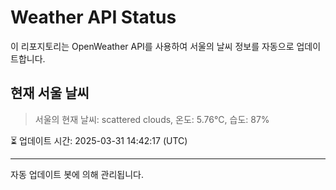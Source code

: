 
# Weather API Status

이 리포지토리는 OpenWeather API를 사용하여 서울의 날씨 정보를 자동으로 업데이트합니다.

## 현재 서울 날씨
> 서울의 현재 날씨: scattered clouds, 온도: 5.76°C, 습도: 87%

⏳ 업데이트 시간: 2025-03-31 14:42:17 (UTC)

---
자동 업데이트 봇에 의해 관리됩니다.

